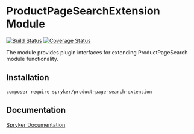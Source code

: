# ProductPageSearchExtension Module
[![Build Status](https://travis-ci.org/spryker/product-page-search-Extension.svg)](https://travis-ci.org/spryker/product-page-search-Extension)
[![Coverage Status](https://coveralls.io/repos/github/spryker/product-page-search-Extension/badge.svg)](https://coveralls.io/github/spryker/product-page-search-Extension)

The module provides plugin interfaces for extending ProductPageSearch module functionality.

## Installation

```
composer require spryker/product-page-search-extension
```

## Documentation

[Spryker Documentation](https://academy.spryker.com/developing_with_spryker/module_guide/modules.html)
